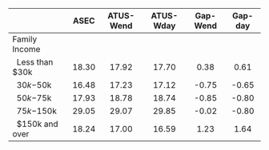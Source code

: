 
|                      |         ASEC |    ATUS-Wend |    ATUS-Wday |     Gap-Wend |      Gap-day |
| -------------------- | :----------: | :----------: | :----------: | :----------: | :----------: |
| Family Income        |              |              |              |              |              |
| &nbsp;&nbsp;Less than $30k |        18.30 |        17.92 |        17.70 |         0.38 |         0.61 |
| &nbsp;&nbsp;$30k-$50k |        16.48 |        17.23 |        17.12 |        -0.75 |        -0.65 |
| &nbsp;&nbsp;$50k-$75k |        17.93 |        18.78 |        18.74 |        -0.85 |        -0.80 |
| &nbsp;&nbsp;$75k-$150k |        29.05 |        29.07 |        29.85 |        -0.02 |        -0.80 |
| &nbsp;&nbsp;$150k and over |        18.24 |        17.00 |        16.59 |         1.23 |         1.64 |

